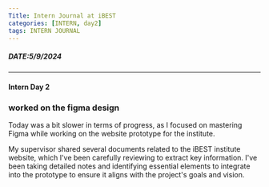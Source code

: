 ```yaml
---
Title: Intern Journal at iBEST
categories: [INTERN, day2]
tags: INTERN JOURNAL
---
```

##### DATE:5/9/2024
---
#### Intern Day 2
### worked on the figma design 

Today was a bit slower in terms of progress, as I focused on mastering Figma while working on the website prototype for the institute.

My supervisor shared several documents related to the iBEST institute website, which I've been carefully reviewing to extract key information. I've been taking detailed notes and identifying essential elements to integrate into the prototype to ensure it aligns with the project's goals and vision.
